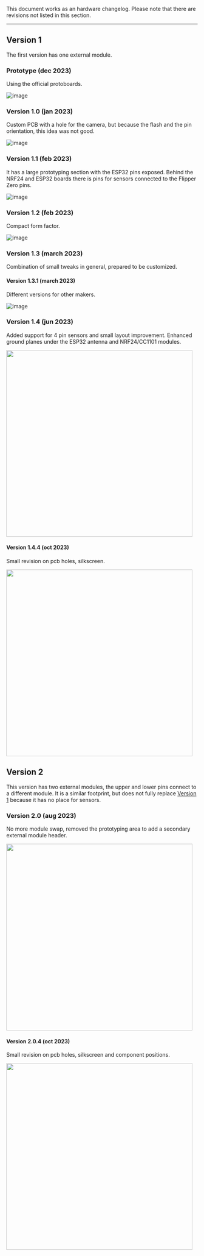 This document works as an hardware changelog. Please note that there are revisions not listed in this section.
__________

## Version 1

The first version has one external module.

### Prototype (dec 2023)
Using the official protoboards.

![image](https://user-images.githubusercontent.com/1091420/220088312-1015522f-6307-4d96-909f-f382ebff5af1.png)

### Version 1.0 (jan 2023)
Custom PCB with a hole for the camera, but because the flash and the pin orientation, this idea was not good.

![image](https://user-images.githubusercontent.com/1091420/220088563-c15a5f68-a688-49d5-a377-d1a6f8bcb550.png)

### Version 1.1 (feb 2023)
It has a large prototyping section with the ESP32 pins exposed. Behind the NRF24 and ESP32 boards there is pins for sensors connected to the Flipper Zero pins.

![image](https://user-images.githubusercontent.com/1091420/220085399-e8a4d17a-77aa-4054-8bb2-ebf14ed48291.png)

### Version 1.2 (feb 2023)
Compact form factor.

![image](https://user-images.githubusercontent.com/1091420/224728619-5c46bb12-c2bb-4d9d-b96c-83c073408183.png)


### Version 1.3 (march 2023)
Combination of small tweaks in general, prepared to be customized.

#### Version 1.3.1 (march 2023)

Different versions for other makers.

![image](https://user-images.githubusercontent.com/1091420/225315312-95e9b587-3bf2-428a-b40c-2dba2d3896b3.png)

### Version 1.4 (jun 2023)

Added support for 4 pin sensors and small layout improvement. Enhanced ground planes under the ESP32 antenna and NRF24/CC1101 modules.

<img width="490" src="https://github.com/eried/flipperzero-mayhem/assets/1091420/543acceb-235b-4687-bfa7-cfa030bbc25a">

#### Version 1.4.4 (oct 2023)

Small revision on pcb holes, silkscreen.

<img width="490" src="https://github.com/eried/flipperzero-mayhem/assets/1091420/9b63da8a-bedc-4af0-b115-57e97660b8d5">

## Version 2

This version has two external modules, the upper and lower pins connect to a different module. It is a similar footprint, but does not fully replace [Version 1](#version-1) because it has no place for sensors.

### Version 2.0 (aug 2023)

No more module swap, removed the prototyping area to add a secondary external module header.

<img width="490" src="https://github.com/eried/flipperzero-mayhem/assets/1091420/66e7bfc8-abd9-4a45-9978-cae3d7bc896e">

#### Version 2.0.4 (oct 2023)

Small revision on pcb holes, silkscreen and component positions.

<img width="490" src="https://github.com/eried/flipperzero-mayhem/assets/1091420/6a96f557-6f96-41e0-94af-14a138791855">
